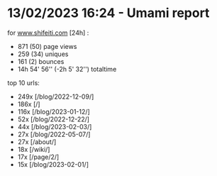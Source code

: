 # 13/02/2023 16:24 - Umami report
for www.shifeiti.com [24h] :

 - 871 (50) page views
 - 259 (34) uniques
 - 161 (2) bounces
 - 14h 54' 56'' (-2h 5' 32'') totaltime


top 10 urls:
 - 249x [/blog/2022-12-09/]
 - 186x [/]
 - 116x [/blog/2023-01-12/]
 - 52x [/blog/2022-12-22/]
 - 44x [/blog/2023-02-03/]
 - 27x [/blog/2022-05-07/]
 - 27x [/about/]
 - 18x [/wiki/]
 - 17x [/page/2/]
 - 15x [/blog/2023-02-01/]


